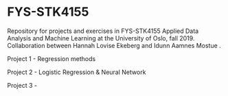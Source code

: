 # FYS-STK4155
Repository for projects and exercises in FYS-STK4155 Applied Data Analysis and Machine Learning at the University of Oslo, fall 2019. 
Collaboration between Hannah Lovise Ekeberg and Idunn Aamnes Mostue . 


Project 1 - Regression methods

Project 2 - Logistic Regression & Neural Network

Project 3 - 
